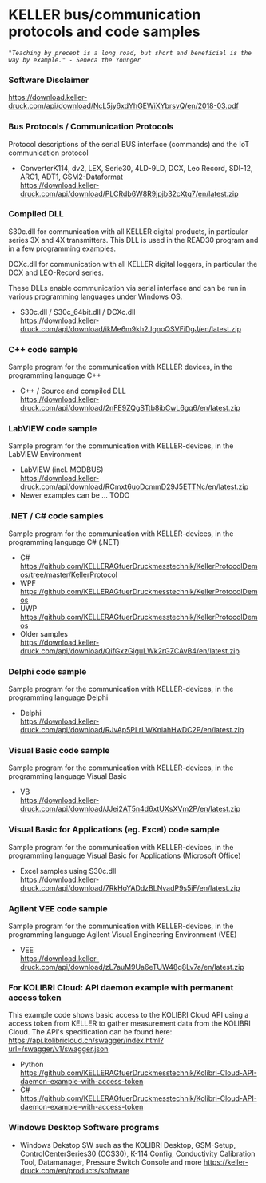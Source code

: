 # KELLER bus/communication protocols and code samples 

*`"Teaching by precept is a long road, but short and beneficial is the way by example." - Seneca the Younger`*


### Software Disclaimer  
https://download.keller-druck.com/api/download/NcL5jy6xdYhGEWiXYbrsvQ/en/2018-03.pdf

### Bus Protocols / Communication Protocols
Protocol descriptions of the serial BUS interface (commands) and the IoT communication protocol  

- ConverterK114, dv2, LEX, Serie30, 4LD-9LD, DCX, Leo Record, SDI-12, ARC1, ADT1, GSM2-Dataformat  
https://download.keller-druck.com/api/download/PLCRdb6W8R9jpjb32cXtq7/en/latest.zip

### Compiled DLL 
S30c.dll for communication with all KELLER digital products, in particular series 3X and 4X transmitters. This DLL is used in the READ30 program and in a few programming examples.

DCXc.dll for communication with all KELLER digital loggers, in particular the DCX and LEO-Record series.

These DLLs enable communication via serial interface and can be run in various programming languages under Windows OS.

- S30c.dll / S30c_64bit.dll / DCXc.dll  
https://download.keller-druck.com/api/download/ikMe6m9kh2JgnoQSVFiDgJ/en/latest.zip

### C++ code sample
Sample program for the communication with KELLER devices, in the programming language C++  

- C++ / Source and compiled DLL  
https://download.keller-druck.com/api/download/2nFE9ZQgSTtb8ibCwL6gq6/en/latest.zip

### LabVIEW code sample
Sample program for the communication with KELLER-devices, in the LabVIEW Environment  
- LabVIEW (incl. MODBUS)  
https://download.keller-druck.com/api/download/RCmxt6uoDcmmD29J5ETTNc/en/latest.zip  
- Newer examples can be ... TODO

### .NET / C# code samples
Sample program for the communication with KELLER-devices, in the programming language C# (.NET)  
- C#  
https://github.com/KELLERAGfuerDruckmesstechnik/KellerProtocolDemos/tree/master/KellerProtocol
- WPF  
https://github.com/KELLERAGfuerDruckmesstechnik/KellerProtocolDemos
- UWP  
https://github.com/KELLERAGfuerDruckmesstechnik/KellerProtocolDemos
- Older samples  
https://download.keller-druck.com/api/download/QifGxzGiguLWk2rGZCAvB4/en/latest.zip

### Delphi code sample
Sample program for the communication with KELLER-devices, in the programming language Delphi
- Delphi  
https://download.keller-druck.com/api/download/RJvAp5PLrLWKniahHwDC2P/en/latest.zip

### Visual Basic code sample
Sample program for the communication with KELLER-devices, in the programming language Visual Basic  
- VB  
https://download.keller-druck.com/api/download/JJei2AT5n4d6xtUXsXVm2P/en/latest.zip

### Visual Basic for Applications (eg. Excel) code sample
Sample program for the communication with KELLER-devices, in the programming language Visual Basic for Applications (Microsoft Office)  
- Excel samples using S30c.dll  
https://download.keller-druck.com/api/download/7RkHoYADdzBLNvadP9s5iF/en/latest.zip

### Agilent VEE code sample
Sample program for the communication with KELLER-devices, in the programming language Agilent Visual Engineering Environment (VEE)  
- VEE  
https://download.keller-druck.com/api/download/zL7auM9Ua6eTUW48g8Lv7a/en/latest.zip

### For KOLIBRI Cloud: API daemon example with permanent access token
This example code shows basic access to the KOLIBRI Cloud API using a access token from KELLER to gather measurement data from the KOLIBRI Cloud. The API's specification can be found here: https://api.kolibricloud.ch/swagger/index.html?url=/swagger/v1/swagger.json 
- Python  
https://github.com/KELLERAGfuerDruckmesstechnik/Kolibri-Cloud-API-daemon-example-with-access-token
- C#  
https://github.com/KELLERAGfuerDruckmesstechnik/Kolibri-Cloud-API-daemon-example-with-access-token

### Windows Desktop Software programs
- Windows Dekstop SW such as the KOLIBRI Desktop, GSM-Setup, ControlCenterSeries30 (CCS30), K-114 Config, Conductivity Calibration Tool, Datamanager, Pressure Switch Console and more
https://keller-druck.com/en/products/software
